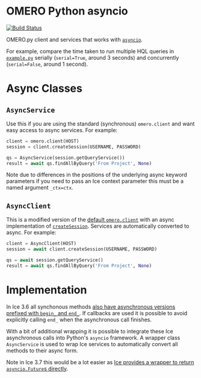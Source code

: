 # OMERO Python asyncio
[![Build Status](https://travis-ci.com/manics/omero-asyncio.svg?branch=master)](
https://travis-ci.com/manics/omero-asyncio)

OMERO.py client and services that works with [`asyncio`](https://docs.python.org/3.6/library/asyncio.html).

For example, compare the time taken to run multiple HQL queries in [`example.py`](./example.py)  serially (`serial=True`, around 3 seconds) and concurrently (`serial=False`, around 1 second).


# Async Classes

## `AsyncService`

Use this if you are using the standard (synchronous) `omero.client` and want easy access to async services.
For example:
```python
client = omero.client(HOST)
session = client.createSession(USERNAME, PASSWORD)

qs = AsyncService(session.getQueryService())
result = await qs.findAllByQuery('From Project', None)
```

Note due to differences in the positions of the underlying async keyword parameters if you need to pass an Ice context parameter this must be a named argument `_ctx=ctx`.


## `AsyncClient`

This is a modified version of the [default `omero.client`](https://github.com/ome/omero-py/blob/v5.6.1/src/omero/clients.py#L48) with an async implementation of [`createSession`](https://github.com/ome/omero-py/blob/v5.6.1/src/omero/clients.py#L595).
Services are automatically converted to async.
For example:
```python
client = AsyncClient(HOST)
session = await client.createSession(USERNAME, PASSWORD)

qs = await session.getQueryService()
result = await qs.findAllByQuery('From Project', None)
```


# Implementation

In Ice 3.6 all synchonous methods [also have asynchronous versions prefixed with `begin_` and `end_`](https://doc.zeroc.com/ice/3.6/language-mappings/python-mapping/client-side-slice-to-python-mapping/asynchronous-method-invocation-ami-in-python).
If callbacks are used it is possible to avoid explicitly calling `end_` when the asynchronous call finishes.

With a bit of additional wrapping it is possible to integrate these Ice asynchronous calls into Python's `asyncio` framework.
A wrapper class `AsyncService` is used to wrap Ice services to automatically convert all methods to their async form.

Note in Ice 3.7 this would be a lot easier as [Ice provides a wrapper to return `asyncio.Future`s directly](https://doc.zeroc.com/ice/3.7/language-mappings/python-mapping/client-side-slice-to-python-mapping/asynchronous-method-invocation-ami-in-python/ami-in-python-with-futures#id-.AMIinPythonwithFuturesv3.7-asyncioIntegration).
